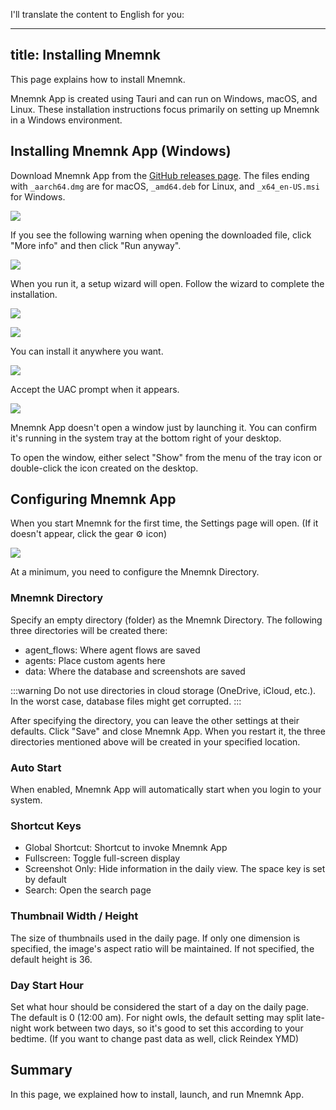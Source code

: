 I'll translate the content to English for you:

---
title: Installing Mnemnk
---
This page explains how to install Mnemnk.

Mnemnk App is created using Tauri and can run on Windows, macOS, and Linux.
These installation instructions focus primarily on setting up Mnemnk in a Windows environment.

## Installing Mnemnk App (Windows)

Download Mnemnk App from the [GitHub releases page](https://github.com/mnemnk/mnemnk-app/releases). The files ending with `_aarch64.dmg` are for macOS, `_amd64.deb` for Linux, and `_x64_en-US.msi` for Windows.

![](/images/guide/installation/mnemnk-release-page.png)

If you see the following warning when opening the downloaded file, click "More info" and then click "Run anyway".

![](/images/guide/installation/windows-protect.png)

When you run it, a setup wizard will open. Follow the wizard to complete the installation.

![](/images/guide/installation/mnemnk-setup-wizard1.png)

![](/images/guide/installation/mnemnk-setup-wizard2.png)

You can install it anywhere you want.

![](/images/guide/installation/mnemnk-setup-wizard3.png)

Accept the UAC prompt when it appears.

![](/images/guide/installation/mnemnk-setup-wizard4.png)

Mnemnk App doesn't open a window just by launching it. You can confirm it's running in the system tray at the bottom right of your desktop.

To open the window, either select "Show" from the menu of the tray icon or double-click the icon created on the desktop.

## Configuring Mnemnk App

When you start Mnemnk for the first time, the Settings page will open. (If it doesn't appear, click the gear ⚙ icon)

![](/images/guide/installation/settings.png)

At a minimum, you need to configure the Mnemnk Directory.

### Mnemnk Directory

Specify an empty directory (folder) as the Mnemnk Directory. The following three directories will be created there:

- agent_flows: Where agent flows are saved
- agents: Place custom agents here
- data: Where the database and screenshots are saved

:::warning
Do not use directories in cloud storage (OneDrive, iCloud, etc.).
In the worst case, database files might get corrupted.
:::

After specifying the directory, you can leave the other settings at their defaults. Click "Save" and close Mnemnk App. When you restart it, the three directories mentioned above will be created in your specified location.

<Expansion title="Other Settings (Optional)" showIcon={false}>

### Auto Start

When enabled, Mnemnk App will automatically start when you login to your system.

### Shortcut Keys

- Global Shortcut: Shortcut to invoke Mnemnk App
- Fullscreen: Toggle full-screen display
- Screenshot Only: Hide information in the daily view. The space key is set by default
- Search: Open the search page

### Thumbnail Width / Height

The size of thumbnails used in the daily page. If only one dimension is specified, the image's aspect ratio will be maintained. If not specified, the default height is 36.

### Day Start Hour

Set what hour should be considered the start of a day on the daily page. The default is 0 (12:00 am). For night owls, the default setting may split late-night work between two days, so it's good to set this according to your bedtime.
(If you want to change past data as well, click Reindex YMD)

</Expansion>

## Summary

In this page, we explained how to install, launch, and run Mnemnk App.
